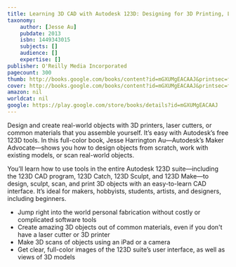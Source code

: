 ```yaml
---
title: Learning 3D CAD with Autodesk 123D: Designing for 3D Printing, Laser Cutting, and Personal Fabrication
taxonomy:
	author: [Jesse Au]
	pubdate: 2013
	isbn: 1449343015
	subjects: []
	audience: []
	expertise: []
publisher: O'Reilly Media Incorporated
pagecount: 300
thumb: http://books.google.com/books/content?id=mGXUMgEACAAJ&printsec=frontcover&img=1&zoom=1&imgtk=AFLRE734nhrzGuwRYODJROpwJA9ljrdgyl-fWJzIGEK4w-OzrVCJks3B5LsTY6nBgm9T5ESPyREi0Jdlw0Cv9u50fgyIOCJyAZdGm26eayCjB9sQToCon1UyhIVPZIPEBFJMte4P7Jag&source=gbs_api
cover: http://books.google.com/books/content?id=mGXUMgEACAAJ&printsec=frontcover&img=1&zoom=1&imgtk=AFLRE734nhrzGuwRYODJROpwJA9ljrdgyl-fWJzIGEK4w-OzrVCJks3B5LsTY6nBgm9T5ESPyREi0Jdlw0Cv9u50fgyIOCJyAZdGm26eayCjB9sQToCon1UyhIVPZIPEBFJMte4P7Jag&source=gbs_api
amazon: nil
worldcat: nil
google: https://play.google.com/store/books/details?id=mGXUMgEACAAJ
---
```

<p>Design and create real-world objects with 3D printers, laser cutters, or common materials that you assemble yourself. It’s easy with Autodesk’s free 123D tools. In this full-color book, Jesse Harrington Au—Autodesk’s Maker Advocate—shows you how to design objects from scratch, work with existing models, or scan real-world objects. <p>You’ll learn how to use tools in the entire Autodesk 123D suite—including the 123D CAD program, 123D Catch, 123D Sculpt, and 123D Make—to design, sculpt, scan, and print 3D objects with an easy-to-learn CAD interface. It’s ideal for makers, hobbyists, students, artists, and designers, including beginners. <ul> <li>Jump right into the world personal fabrication without costly or complicated software tools <li>Create amazing 3D objects out of common materials, even if you don't have a laser cutter or 3D printer <li>Make 3D scans of objects using an iPad or a camera <li>Get clear, full-color images of the 123D suite’s user interface, as well as views of 3D models </ul>